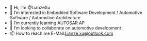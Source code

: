 - 👋 Hi, I’m @LianzeXu
- 👀 I’m interested in Embedded Software Development / Automotive Software / Automotive Architecture
- 🌱 I’m currently learning AUTOSAR AP
- 💞️ I’m looking to collaborate on automotive development
- 📫 How to reach me E-Mail:Lianze.xu@outlook.com

<!---
LianzeXu/LianzeXu is a ✨ special ✨ repository because its `README.md` (this file) appears on your GitHub profile.
You can click the Preview link to take a look at your changes.
--->
